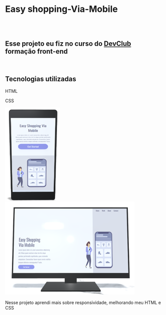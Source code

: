 <h1>Easy shopping-Via-Mobile</h1>
<br>
<br>
<h2>Esse projeto eu fiz no curso do <a href="https://rodolfomori.com.br/devclub" target="_blank">DevClub</a> formação front-end</h2>
<br>
<h2>Tecnologias utilizadas</h2>
<p>HTML</p>
<p>CSS</p>

<img src="https://github.com/Deivid-Marques/Easy-Shopping-Via-Mobile/blob/master/midia/phone.png?raw=true" height= 300px>   <img src="https://github.com/Deivid-Marques/Easy-Shopping-Via-Mobile/blob/master/midia/tela.png?raw=true" height=300px>
<br>

<P>Nesse projeto aprendi mais sobre responsividade, melhorando meu HTML e CSS </P>
